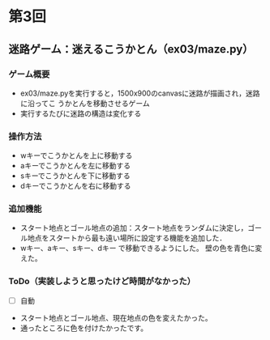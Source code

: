 # 第3回
## 迷路ゲーム：迷えるこうかとん（ex03/maze.py）
### ゲーム概要
- ex03/maze.pyを実行すると，1500x900のcanvasに迷路が描画され，迷路に沿ってこ
うかとんを移動させるゲーム
- 実行するたびに迷路の構造は変化する
### 操作方法
- wキーでこうかとんを上に移動する
- aキーでこうかとんを左に移動する
- sキーでこうかとんを下に移動する
- dキーでこうかとんを右に移動する
### 追加機能
- スタート地点とゴール地点の追加：スタート地点をランダムに決定し，ゴール地点をスタートから最も遠い場所に設定する機能を追加した．
- wキー、aキー、sキー、dキー で移動できるようにした。
  壁の色を青色に変えた。
### ToDo（実装しようと思ったけど時間がなかった）
- [ ] 自動
- スタート地点とゴール地点、現在地点の色を変えたかった。
- 通ったところに色を付けたかったです。